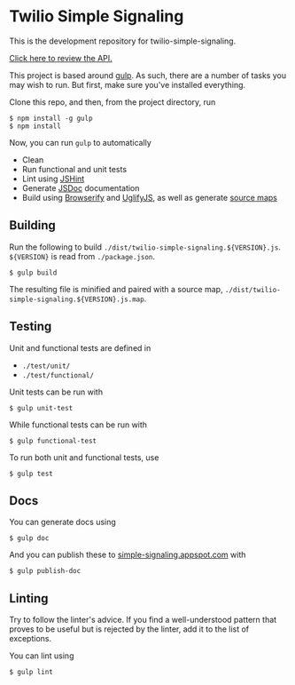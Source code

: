 Twilio Simple Signaling
=======================

This is the development repository for twilio-simple-signaling.

[Click here to review the API.](//simple-signaling.appspot.com/)

This project is based around [gulp](//gulpjs.com/). As such, there are a number
of tasks you may wish to run. But first, make sure you've installed everything.

Clone this repo, and then, from the project directory, run

```
$ npm install -g gulp
$ npm install
```

Now, you can run `gulp` to automatically

- Clean
- Run functional and unit tests
- Lint using [JSHint](//github.com/jshint/jshint/)
- Generate [JSDoc](//usejsdoc.org/) documentation
- Build using [Browserify](http://browserify.org/) and [UglifyJS](https://github.com/mishoo/UglifyJS2), as well as generate [source maps](//docs.google.com/a/twilio.com/document/d/1U1RGAehQwRypUTovF1KRlpiOFze0b-_2gc6fAH0KY0k)

Building
--------

Run the following to build `./dist/twilio-simple-signaling.${VERSION}.js`.
`${VERSION}` is read from `./package.json`.

```
$ gulp build
```

The resulting file is minified and paired with a source map,
`./dist/twilio-simple-signaling.${VERSION}.js.map`.

Testing
-------

Unit and functional tests are defined in

- `./test/unit/`
- `./test/functional/`

Unit tests can be run with

```
$ gulp unit-test
```

While functional tests can be run with

```
$ gulp functional-test
```

To run both unit and functional tests, use

```
$ gulp test
```

Docs
----

You can generate docs using

```
$ gulp doc
```

And you can publish these to [simple-signaling.appspot.com](//simple-signaling.appspot.com)
with

```
$ gulp publish-doc
```

Linting
-------

Try to follow the linter's advice. If you find a well-understood pattern that
proves to be useful but is rejected by the linter, add it to the list of
exceptions.

You can lint using

```
$ gulp lint
```

